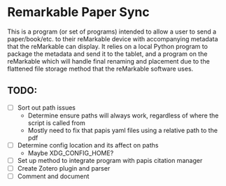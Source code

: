 # Remarkable Paper Sync
This is a program (or set of programs) intended to allow a user to send a paper/book/etc. to their reMarkable device with accompanying metadata that the reMarkable can display. It relies on a local Python program to package the metadata and send it to the tablet, and a program on the reMarkable which will handle final renaming and placement due to the flattened file storage method that the reMarkable software uses.

## TODO:
 - [ ] Sort out path issues
    - Determine ensure paths will always work, regardless of where the script is called from
    - Mostly need to fix that papis yaml files using a relative path to the pdf
 - [ ] Determine config location and its affect on paths
    - Maybe XDG_CONFIG_HOME?
 - [ ] Set up method to integrate program with papis citation manager
 - [ ] Create Zotero plugin and parser
 - [ ] Comment and document
